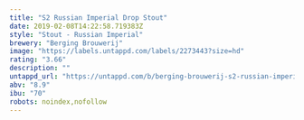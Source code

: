 ```yaml
---
title: "S2 Russian Imperial Drop Stout"
date: 2019-02-08T14:22:58.719383Z
style: "Stout - Russian Imperial"
brewery: "Berging Brouwerij"
image: "https://labels.untappd.com/labels/2273443?size=hd"
rating: "3.66"
description: ""
untappd_url: "https://untappd.com/b/berging-brouwerij-s2-russian-imperial-drop-stout/2273443"
abv: "8.9"
ibu: "70"
robots: noindex,nofollow
---
```

